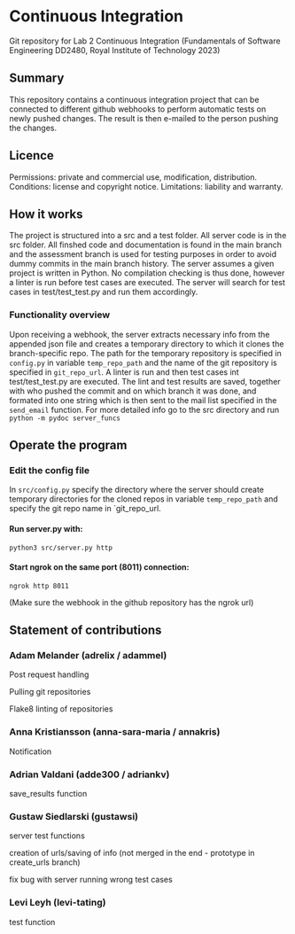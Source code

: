 # Continuous Integration 
Git repository for Lab 2 Continuous Integration (Fundamentals of Software Engineering DD2480, Royal Institute of Technology 2023) 
 
## Summary 
This repository contains a continuous integration project that can be connected to different github webhooks to perform automatic tests on newly pushed changes. The result is then e-mailed to the person pushing the changes.

## Licence
Permissions: private and commercial use, modification, distribution.
Conditions: license and copyright notice.
Limitations: liability and warranty. 

## How it works
The project is structured into a src and a test folder. All server code is in the src folder. All finshed code and documentation is found in the main branch and the assessment branch is used for testing purposes in order to avoid dummy commits in the main branch history. The server assumes a given project is written in Python. No compilation checking is thus done, however a linter is run before test cases are executed. The server will search for test cases in test/test_test.py and run them accordingly.

### Functionality overview
Upon receiving a webhook, the server extracts necessary info from the appended json file and creates a temporary directory to which it clones the branch-specific repo. The path for the temporary repository is specified in `config.py` in variable `temp_repo_path` and the name of the git repository is specified in `git_repo_url`. A linter is run and then test cases int test/test_test.py are executed. The lint and test results are saved, together with who pushed the commit and on which branch it was done, and formated into one string which is then sent to the mail list specified in the `send_email` function. For more detailed info go to the src directory and run `python -m pydoc server_funcs`

## Operate the program
### Edit the config file
In `src/config.py` specify the directory where the server should create temporary directories for the cloned repos in variable `temp_repo_path` and specify the git repo name in `git_repo_url.
#### Run server.py with: 
```
python3 src/server.py http
```
#### Start ngrok on the same port (8011) connection:
```
ngrok http 8011
```
(Make sure the webhook in the github repository has the ngrok url)

## Statement of contributions 

### Adam Melander (adrelix / adammel)
Post request handling 

Pulling git repositories

Flake8 linting of repositories

### Anna Kristiansson (anna-sara-maria / annakris) 

Notification

### Adrian Valdani (adde300 / adriankv)
save_results function

### Gustaw Siedlarski (gustawsi)
server test functions 

creation of urls/saving of info (not merged in the end - prototype in create_urls branch)

fix bug with server running wrong test cases

### Levi Leyh (levi-tating)
test function
